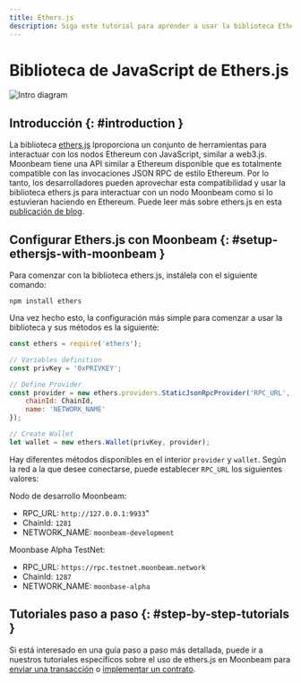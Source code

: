 ```yaml
---
title: Ethers.js
description: Siga este tutorial para aprender a usar la biblioteca Ethereum EtherJS para desplegar contratos inteligentes Solidity en Moonbeam.
---
```

# Biblioteca de JavaScript de Ethers.js

![Intro diagram](/images/integrations/integrations-ethersjs-banner.png)

## Introducción {: #introduction } 

La biblioteca [ethers.js](https://docs.ethers.io/) lproporciona un conjunto de herramientas para interactuar con los nodos Ethereum con JavaScript, similar a web3.js. Moonbeam tiene una API similar a Ethereum disponible que es totalmente compatible con las invocaciones JSON RPC de estilo Ethereum. Por lo tanto, los desarrolladores pueden aprovechar esta compatibilidad y usar la biblioteca ethers.js para interactuar con un nodo Moonbeam como si lo estuvieran haciendo en Ethereum. Puede leer más sobre ethers.js en esta [publicación de blog](https://medium.com/l4-media/announcing-ethers-js-a-web3-alternative-6f134fdd06f3).

## Configurar Ethers.js con Moonbeam {: #setup-ethersjs-with-moonbeam } 

Para comenzar con la biblioteca ethers.js, instálela con el siguiente comando:

```
npm install ethers
```

Una vez hecho esto, la configuración más simple para comenzar a usar la biblioteca y sus métodos es la siguiente:

```js
const ethers = require('ethers');

// Variables definition
const privKey = '0xPRIVKEY';

// Define Provider
const provider = new ethers.providers.StaticJsonRpcProvider('RPC_URL', {
    chainId: ChainId,
    name: 'NETWORK_NAME'
});

// Create Wallet
let wallet = new ethers.Wallet(privKey, provider);
```

Hay diferentes métodos disponibles en el interior `provider` y `wallet`. Según la red a la que desee conectarse, puede establecer `RPC_URL` los siguientes valores:

Nodo de desarrollo Moonbeam: 
 - RPC_URL: `http://127.0.0.1:9933`"
 - ChainId: `1281`
 - NETWORK_NAME: `moonbeam-development`
 
Moonbase Alpha TestNet: 
 - RPC_URL: `https://rpc.testnet.moonbeam.network`
 - ChainId: `1287`
 - NETWORK_NAME: `moonbase-alpha`

## Tutoriales paso a paso {: #step-by-step-tutorials } 

Si está interesado en una guía paso a paso más detallada, puede ir a nuestros tutoriales específicos sobre el uso de ethers.js en Moonbeam para [enviar una transacción](/getting-started/local-node/send-transaction/) o [implementar un contrato](/getting-started/local-node/deploy-contract/).
